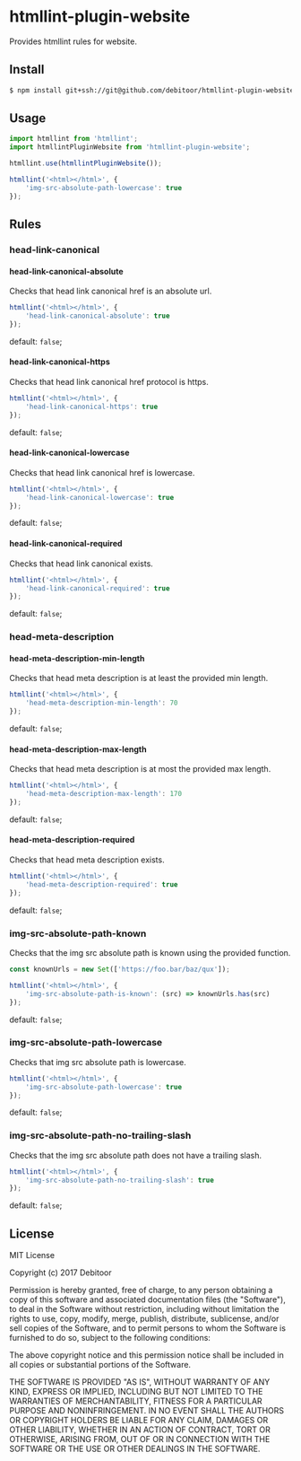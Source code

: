 # htmllint-plugin-website
Provides htmllint rules for website.

## Install
``` bash
$ npm install git+ssh://git@github.com/debitoor/htmllint-plugin-website.git
```

## Usage
``` javascript
import htmllint from 'htmllint';
import htmllintPluginWebsite from 'htmllint-plugin-website';

htmllint.use(htmllintPluginWebsite());

htmllint('<html></html>', {
	'img-src-absolute-path-lowercase': true
});
```

## Rules

### head-link-canonical

#### head-link-canonical-absolute
Checks that head link canonical href is an absolute url.

``` javascript
htmllint('<html></html>', {
	'head-link-canonical-absolute': true
});
```

default: `false`;

#### head-link-canonical-https
Checks that head link canonical href protocol is https.

``` javascript
htmllint('<html></html>', {
	'head-link-canonical-https': true
});
```

default: `false`;

#### head-link-canonical-lowercase
Checks that head link canonical href is lowercase.

``` javascript
htmllint('<html></html>', {
	'head-link-canonical-lowercase': true
});
```

default: `false`;

#### head-link-canonical-required
Checks that head link canonical exists.

``` javascript
htmllint('<html></html>', {
	'head-link-canonical-required': true
});
```

default: `false`;

### head-meta-description
#### head-meta-description-min-length
Checks that head meta description is at least the provided min length.

``` javascript
htmllint('<html></html>', {
	'head-meta-description-min-length': 70
});
```

default: `false`;

#### head-meta-description-max-length
Checks that head meta description is at most the provided max length.

``` javascript
htmllint('<html></html>', {
	'head-meta-description-max-length': 170
});
```

default: `false`;

#### head-meta-description-required
Checks that head meta description exists.

``` javascript
htmllint('<html></html>', {
	'head-meta-description-required': true
});
```

default: `false`;

### img-src-absolute-path-known
Checks that the img src absolute path is known using the provided function.

``` javascript
const knownUrls = new Set(['https://foo.bar/baz/qux']);

htmllint('<html></html>', {
	'img-src-absolute-path-is-known': (src) => knownUrls.has(src)
});
```

default: `false`;

### img-src-absolute-path-lowercase
Checks that img src absolute path is lowercase.

``` javascript
htmllint('<html></html>', {
	'img-src-absolute-path-lowercase': true
});
```

default: `false`;

### img-src-absolute-path-no-trailing-slash
Checks that the img src absolute path does not have a trailing slash.

``` javascript
htmllint('<html></html>', {
	'img-src-absolute-path-no-trailing-slash': true
});
```

default: `false`;

## License
MIT License

Copyright (c) 2017 Debitoor

Permission is hereby granted, free of charge, to any person obtaining a copy of this software and associated documentation files (the "Software"), to deal in the Software without restriction, including without limitation the rights to use, copy, modify, merge, publish, distribute, sublicense, and/or sell copies of the Software, and to permit persons to whom the Software is furnished to do so, subject to the following conditions:

The above copyright notice and this permission notice shall be included in all copies or substantial portions of the Software.

THE SOFTWARE IS PROVIDED "AS IS", WITHOUT WARRANTY OF ANY KIND, EXPRESS OR IMPLIED, INCLUDING BUT NOT LIMITED TO THE WARRANTIES OF MERCHANTABILITY, FITNESS FOR A PARTICULAR PURPOSE AND NONINFRINGEMENT. IN NO EVENT SHALL THE AUTHORS OR COPYRIGHT HOLDERS BE LIABLE FOR ANY CLAIM, DAMAGES OR OTHER LIABILITY, WHETHER IN AN ACTION OF CONTRACT, TORT OR OTHERWISE, ARISING FROM, OUT OF OR IN CONNECTION WITH THE SOFTWARE OR THE USE OR OTHER DEALINGS IN THE SOFTWARE.